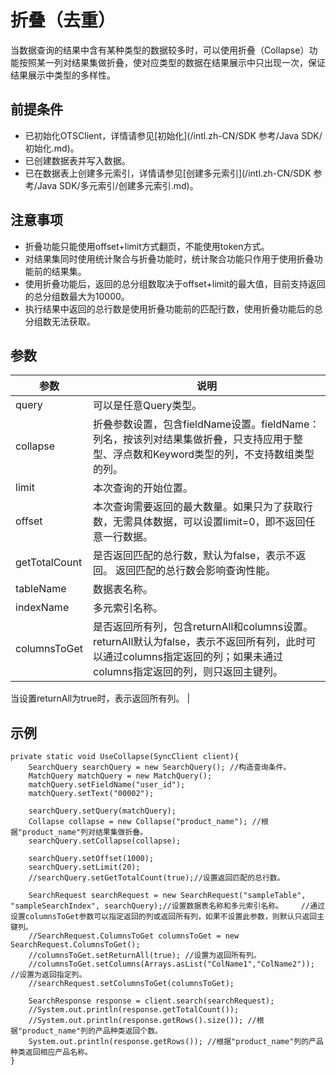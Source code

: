 # 折叠（去重）

当数据查询的结果中含有某种类型的数据较多时，可以使用折叠（Collapse）功能按照某一列对结果集做折叠，使对应类型的数据在结果展示中只出现一次，保证结果展示中类型的多样性。

## 前提条件

-   已初始化OTSClient，详情请参见[初始化](/intl.zh-CN/SDK 参考/Java SDK/初始化.md)。
-   已创建数据表并写入数据。
-   已在数据表上创建多元索引，详情请参见[创建多元索引](/intl.zh-CN/SDK 参考/Java SDK/多元索引/创建多元索引.md)。

## 注意事项

-   折叠功能只能使用offset+limit方式翻页，不能使用token方式。
-   对结果集同时使用统计聚合与折叠功能时，统计聚合功能只作用于使用折叠功能前的结果集。
-   使用折叠功能后，返回的总分组数取决于offset+limit的最大值，目前支持返回的总分组数最大为10000。
-   执行结果中返回的总行数是使用折叠功能前的匹配行数，使用折叠功能后的总分组数无法获取。

## 参数

|参数|说明|
|--|--|
|query|可以是任意Query类型。|
|collapse|折叠参数设置，包含fieldName设置。fieldName：列名，按该列对结果集做折叠，只支持应用于整型、浮点数和Keyword类型的列，不支持数组类型的列。 |
|limit|本次查询的开始位置。|
|offset|本次查询需要返回的最大数量。如果只为了获取行数，无需具体数据，可以设置limit=0，即不返回任意一行数据。 |
|getTotalCount|是否返回匹配的总行数，默认为false，表示不返回。 返回匹配的总行数会影响查询性能。 |
|tableName|数据表名称。|
|indexName|多元索引名称。|
|columnsToGet|是否返回所有列，包含returnAll和columns设置。 returnAll默认为false，表示不返回所有列，此时可以通过columns指定返回的列；如果未通过columns指定返回的列，则只返回主键列。

当设置returnAll为true时，表示返回所有列。 |

## 示例

```
private static void UseCollapse(SyncClient client){
    SearchQuery searchQuery = new SearchQuery(); //构造查询条件。
    MatchQuery matchQuery = new MatchQuery();
    matchQuery.setFieldName("user_id");
    matchQuery.setText("00002");

    searchQuery.setQuery(matchQuery);
    Collapse collapse = new Collapse("product_name"); //根据"product_name"列对结果集做折叠。
    searchQuery.setCollapse(collapse);

    searchQuery.setOffset(1000);
    searchQuery.setLimit(20);
    //searchQuery.setGetTotalCount(true);//设置返回匹配的总行数。

    SearchRequest searchRequest = new SearchRequest("sampleTable", "sampleSearchIndex", searchQuery);//设置数据表名称和多元索引名称。    //通过设置columnsToGet参数可以指定返回的列或返回所有列，如果不设置此参数，则默认只返回主键列。
    //SearchRequest.ColumnsToGet columnsToGet = new SearchRequest.ColumnsToGet();
    //columnsToGet.setReturnAll(true); //设置为返回所有列。
    //columnsToGet.setColumns(Arrays.asList("ColName1","ColName2")); //设置为返回指定列。
    //searchRequest.setColumnsToGet(columnsToGet);

    SearchResponse response = client.search(searchRequest);  
    //System.out.println(response.getTotalCount());    
    //System.out.println(response.getRows().size()); //根据"product_name"列的产品种类返回个数。
    System.out.println(response.getRows()); //根据"product_name"列的产品种类返回相应产品名称。
}
```

